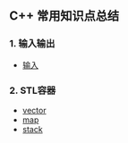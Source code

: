 ## C++ 常用知识点总结


### 1. 输入输出
* [输入](https://github.com/hao14293/2020-Postgraduate-408/blob/master/CPP/%E8%BE%93%E5%85%A5.md)

### 2. STL容器
* [vector](https://github.com/hao14293/2020-Postgraduate-408/blob/master/CPP/vector.md)
* [map](https://github.com/hao14293/2020-Postgraduate-408/blob/master/CPP/map.md)
* [stack](https://github.com/hao14293/2020-Postgraduate-408/blob/master/CPP/stack.md)
